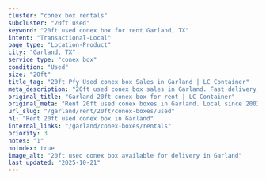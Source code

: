```yaml
---
cluster: "conex box rentals"
subcluster: "20ft used"
keyword: "20ft used conex box for rent Garland, TX"
intent: "Transactional-Local"
page_type: "Location-Product"
city: "Garland, TX"
service_type: "conex box"
condition: "Used"
size: "20ft"
title_tag: "20ft Pfy Used conex box Sales in Garland | LC Container"
meta_description: "20ft used conex box sales in Garland. Fast delivery, competitive pricing. Serving conex boxes area. Quote ID: LP9. Call (214) 524-4168 for your free quote today."
original_title: "Garland 20ft conex box for rent | LC Container"
original_meta: "Rent 20ft used conex boxes in Garland. Local since 2003. Flexible rental terms. Same-week delivery available. Get your free quote — call (214) 524-4168 today."
url_slug: "/garland/rent/20ft/conex-boxes/used"
h1: "Rent 20ft used conex box in Garland"
internal_links: "/garland/conex-boxes/rentals"
priority: 3
notes: "1"
noindex: true
image_alt: "20ft used conex box available for delivery in Garland"
last_updated: "2025-10-21"
---
```


<!-- TODO: Add unique city/inventory copy, images, and internal links here. -->
